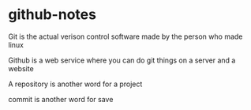 # github-notes

Git is the actual verison control software made by the person who made linux

Github is a web service where you can do git things on a server and a website

A repository is another word for a project

commit is another word for save
